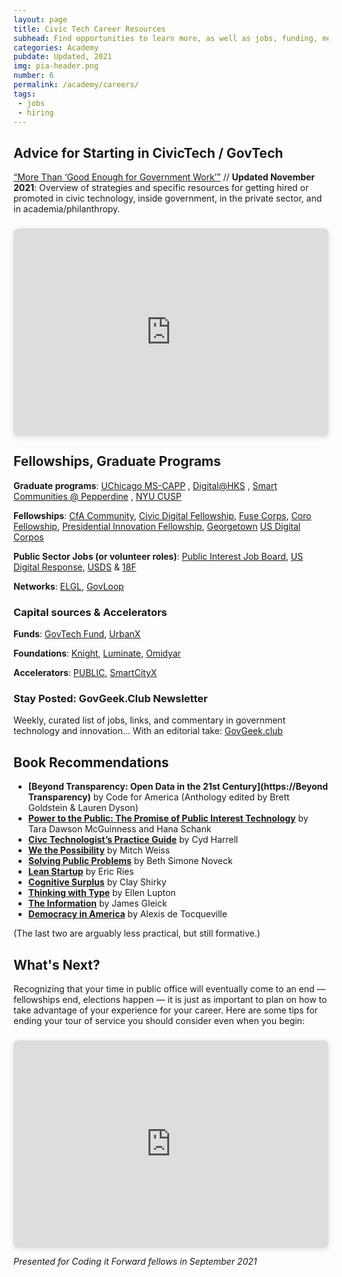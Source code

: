 ```yaml
---
layout: page
title: Civic Tech Career Resources
subhead: Find opportunities to learn more, as well as jobs, funding, mentorship, and much, much more
categories: Academy
pubdate: Updated, 2021
img: pia-header.png
number: 6
permalink: /academy/careers/
tags: 
 - jobs
 - hiring
---
```


## Advice for Starting in CivicTech / GovTech
[“More Than ‘Good Enough for Government Work’”](https:&#x2F;&#x2F;www.canva.com&#x2F;design&#x2F;DAExCVJ9z_g&#x2F;view?utm_content=DAExCVJ9z_g&amp;utm_campaign=designshare&amp;utm_medium=embeds&amp;utm_source=link) // **Updated November 2021**: Overview of strategies and specific resources for getting hired or promoted in civic technology, inside government, in the private sector, and in academia/philanthropy.

<div style="position: relative; width: 100%; height: 0; padding-top: 56.2500%;
 padding-bottom: 48px; box-shadow: 0 2px 8px 0 rgba(63,69,81,0.16); margin-top: 1.6em; margin-bottom: 0.9em; overflow: hidden;
 border-radius: 8px; will-change: transform;">
  <iframe loading="lazy" style="position: absolute; width: 100%; height: 100%; top: 0; left: 0; border: none; padding: 0;margin: 0;"
    src="https:&#x2F;&#x2F;www.canva.com&#x2F;design&#x2F;DAExCVJ9z_g&#x2F;view?embed">
  </iframe>
</div>

## Fellowships, Graduate Programs

**Graduate programs**:  [UChicago MS-CAPP](https://capp.uchicago.edu/) ,  [Digital@HKS](https://projects.iq.harvard.edu/digitalhks/home) ,  [Smart Communities @ Pepperdine](https://publicpolicy.pepperdine.edu/davenport-institute/training/professional-certificate-in-leading-smart-communities.htm) ,  [NYU CUSP](https://cusp.nyu.edu/) 

**Fellowships**:  [CfA Community](https://www.codeforamerica.org/programs/fellowship),  [Civic Digital Fellowship](https://www.codingitforward.com/civic-digital-fellowship),  [Fuse Corps](https://www.fusecorps.org/),  [Coro Fellowship](http://www.corofellowship.org/),  [Presidential Innovation Fellowship](https://presidentialinnovationfellows.gov/),  [Georgetown](https://beeckcenter.georgetown.edu/gu-impacts-fellowship/)  [US Digital Corpos](https://digitalcorps.gsa.gov/)

**Public Sector Jobs (or volunteer roles)**: [Public Interest Job Board](https://jobs.codeforamerica.org/), [US Digital Response](https://www.usdigitalresponse.org/), [USDS](https://usds.gov/)  &  [18F](https://18f.gsa.gov/)

**Networks**:  [ELGL](https://elgl.org/),  [GovLoop](https://www.govloop.com/)

### Capital sources & Accelerators

**Funds**: [GovTech Fund](http://govtechfund.com/),  [UrbanX](https://www.urban-x.com/) 

**Foundations**: [Knight](https://knightfoundation.org/), [Luminate](https://luminategroup.com/),  [Omidyar](https://omidyar.com/)

**Accelerators**: [PUBLIC](https://www.public.io/), [SmartCityX](https://en.smartcity-x.com/)

### Stay Posted: GovGeek.Club Newsletter

Weekly, curated list of jobs, links, and commentary in government technology and innovation... With an editorial take: [GovGeek.club](https://govgeek.club)


## Book Recommendations

- **[Beyond Transparency: Open Data in the 21st Century](https://Beyond Transparency)** by Code for America (Anthology edited by Brett Goldstein & Lauren Dyson)
- **[Power to the Public: The Promise of Public Interest Technology](https://press.princeton.edu/books/ebook/9780691216638/power-to-the-public)** by Tara Dawson McGuinness and Hana Schank
- **[Civc Technologist’s Practice Guide](https://cydharrell.com/book/)** by Cyd Harrell
- **[We the Possibility](https://www.wethepossibility.com/)** by Mitch Weiss
- **[Solving Public Problems](https://solvingpublicproblems.org/)** by Beth Simone Noveck
- **[Lean Startup](https://www.amazon.com/Lean-Startup-Entrepreneurs-Continuous-Innovation-ebook/dp/B004J4XGN6/ref=sr_1_3?ie=UTF8&qid=1541132378&sr=8-3&keywords=lean+startup)** by Eric Ries
- **[Cognitive Surplus](https://en.m.wikipedia.org/wiki/Cognitive_Surplus)** by Clay Shirky
- **[Thinking with Type](http://thinkingwithtype.com/)** by Ellen Lupton
- **[The Information](https://en.m.wikipedia.org/wiki/The_Information:_A_History,_a_Theory,_a_Flood)** by James Gleick
- **[Democracy in America](https://en.wikipedia.org/wiki/Democracy_in_America)** by Alexis de Tocqueville

(The last two are arguably less practical, but still formative.)

## What's Next?
<a name="post"></a>
Recognizing that your time in public office will eventually come to an end 	&#8212; fellowships end, elections happen 	&#8212; it is just as important to plan on how to take advantage of your experience for your career. Here are some tips for ending your tour of service you should consider even when you begin:

<div style="position: relative; width: 100%; height: 0; padding-top: 56.2500%;
 padding-bottom: 48px; box-shadow: 0 2px 8px 0 rgba(63,69,81,0.16); margin-top: 1.6em; margin-bottom: 0.9em; overflow: hidden;
 border-radius: 8px; will-change: transform;">
  <iframe loading="lazy" style="position: absolute; width: 100%; height: 100%; top: 0; left: 0; border: none; padding: 0;margin: 0;"
    src="https:&#x2F;&#x2F;www.canva.com&#x2F;design&#x2F;DAEmMuWbgl8&#x2F;view?embed">
  </iframe>
</div>

_Presented for Coding it Forward fellows in September 2021_